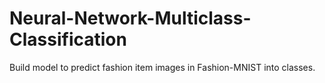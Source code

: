 # Neural-Network-Multiclass-Classification
Build model to predict fashion item images in Fashion-MNIST into classes.
